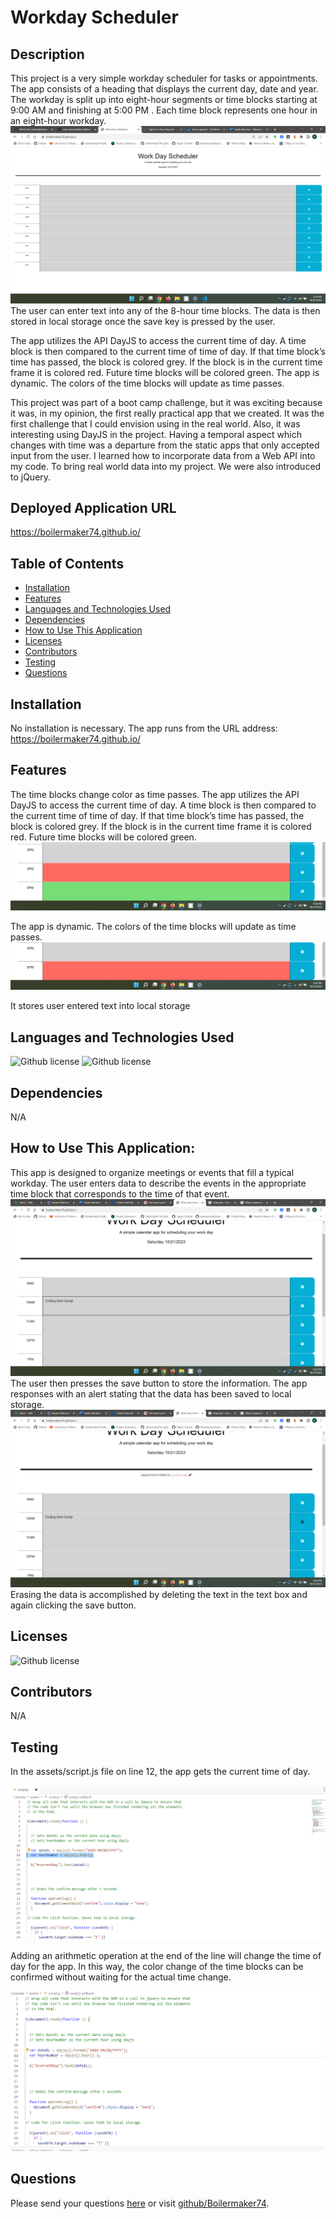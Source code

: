 # Workday Scheduler 
## Description
This project is a very simple workday scheduler for tasks or appointments.  The app consists of a heading that displays the current day, date and year. The workday is split up into eight-hour segments or time blocks starting at 9:00 AM and finishing at 5:00 PM .  Each time block represents one hour in an eight-hour workday.
![alttext](https://github.com/Boilermaker74/Work-Day-Scheduler/blob/main/assets/images/header1.png)
The user can enter text into any of the 8-hour time blocks.  The data is then stored in local storage once the save key is pressed by the user.   

The app utilizes the API DayJS to access the current time of day.  A time block is then compared to the current time of time of day.  If that time block’s time has passed, the block is colored grey.  If the block is in the current time frame it is colored red.  Future time blocks will be colored green.  The app is dynamic. The colors of the time blocks will update as time passes.  

This project was part of a boot camp challenge, but it was exciting because it was, in my opinion, the first really practical app that we created.  It was the first challenge that I could envision using in the real world. Also, it was interesting using DayJS in the project.  Having a temporal aspect which changes with time was a departure from the static apps that only accepted input from the user.  I learned how to incorporate data from a Web API into my code. To bring  real world data into my project. We were also introduced to jQuery. 
## Deployed Application URL
https://boilermaker74.github.io/
## Table of Contents
* [Installation](#installation)
* [Features](#features)
* [Languages and Technologies Used](#languages-and-technologies-used)
* [Dependencies](#dependencies)
* [How to Use This Application](#how-to-use-this-application)
* [Licenses](#Licenses)
* [Contributors](#contributors)
* [Testing](#testing)
* [Questions](#questions)
## Installation
No installation is necessary. The app runs from the URL address: https://boilermaker74.github.io/  
## Features
The time blocks change color as time passes. The app utilizes the API DayJS to access the current time of day.  A time block is then compared to the current time of time of day.  If that time block’s time has passed, the block is colored grey.  If the block is in the current time frame it is colored red.  Future time blocks will be colored green.
![alttext](https://github.com/Boilermaker74/Work-Day-Scheduler/blob/main/assets/images/timeppf.png)

The app is dynamic. The colors of the time blocks will update as time passes. 
![alttext](https://github.com/Boilermaker74/Work-Day-Scheduler/blob/main/assets/images/timepast.png)

It stores user entered text into local storage
## Languages and Technologies Used
![Github license](https://img.shields.io/badge/Language-HTML,CSS,JavaScript-blue.svg)
![Github license](https://img.shields.io/badge/Technology-JQuerry,DayJS-blue.svg)
## Dependencies
N/A
## How to Use This Application:
This app is designed to organize meetings or events that fill a typical workday.  The user enters data to describe the events in the appropriate time block that corresponds to the time of that event. ![alttext](https://github.com/Boilermaker74/Work-Day-Scheduler/blob/main/assets/images/entertext.png)The user then presses the save button to store the information. The app responses with an alert stating that the data has been saved to local storage. 
![alttext](https://github.com/Boilermaker74/Work-Day-Scheduler/blob/main/assets/images/datastored.png)
Erasing the data is accomplished by deleting the text in the text box and again clicking the save button. 
## Licenses
![Github license](https://img.shields.io/badge/license-MIT-blue.svg)
## Contributors
N/A
## Testing
In the assets/script.js file on line 12, the app gets the current time of day.


![alttext](https://github.com/Boilermaker74/Work-Day-Scheduler/blob/main/assets/images/TOD.png)

Adding an arithmetic operation at the end of the line will change the time of day for the app. In this way, the color change of the time blocks can be confirmed without waiting for the actual time change. 

![alttext](https://github.com/Boilermaker74/Work-Day-Scheduler/blob/main/assets/images/TOD-5.png)
## Questions
Please send your questions [here](mailto:Bradm1492@gmail.com?subject=[GitHub]%20Dev%20Connect) or visit [github/Boilermaker74](https://github.com/Boilermaker74).
